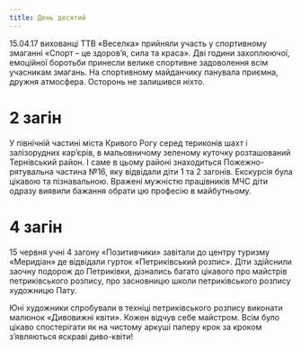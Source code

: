```yaml
---
title: День десятий
---
```


15.04.17 вихованці ТТВ «Веселка» прийняли участь у спортивному змаганні «Спорт – це здоров’я, сила та краса». Дві години захоплюючої, емоційної боротьби принесли велике спортивне задоволення всім учасникам змагань. На спортивному майданчику панувала приємна, дружня атмосфера. Осторонь не залишився ніхто.

<youtube id="_Soq_kVnYBE" />

# 2 загін

У північній частині міста Кривого Рогу серед териконів шахт і залізорудних кар’єрів, в мальовничому зеленому куточку розташований Тернівський район. І саме в цьому районі знаходиться Пожежно-рятувальна частина №16, яку відвідали діти 1 та 2 загонів. Екскурсія була цікавою та пізнавальною. Вражені мужністю працівників МЧС діти одразу виявили бажання обрати цю професію в майбутньому.

<slideshow id="_/72157685121354535" />

# 4 загін

15 червня учні 4 загону «Позитивчики» завітали до центру туризму «Меридіан» де відвідали гурток «Петриківський розпис». Діти здійснили заочну подорож до Петриківки, дізнались багато цікавого про майстрів петриківського розпису, про засновницю школи петриківського розпису художницю Пату.

Юні художники спробували в техніці петриківського розпису виконати малюнок «Дивовижні квіти». Кожен відчув себе майстром. Всім було цікаво спостерігати як на чистому аркуші паперу крок за кроком з’являються яскраві диво-квіти!

<slideshow id="_/72157682225014263" />
